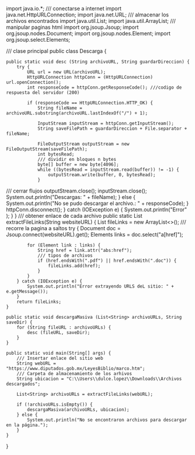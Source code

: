 import java.io.*;
/// conectarse a internet
import java.net.HttpURLConnection;
import java.net.URL;
/// almacenar los archivos encontrados
import java.util.List;
import java.util.ArrayList;
/// manipular paginas html
import org.jsoup.Jsoup;
import org.jsoup.nodes.Document;
import org.jsoup.nodes.Element;
import org.jsoup.select.Elements;

/// clase principal
public class Descarga {

    public static void desc (String archivoURL, String guardarDireccion) {
        try {
            URL url = new URL(archivoURL);
            HttpURLConnection httpConn = (HttpURLConnection) url.openConnection();
            int responseCode = httpConn.getResponseCode(); ///codigo de respuesta del servidor (200)

            if (responseCode == HttpURLConnection.HTTP_OK) {
                String fileName = archivoURL.substring(archivoURL.lastIndexOf("/") + 1);

                InputStream inputStream = httpConn.getInputStream();
                String saveFilePath = guardarDireccion + File.separator + fileName;

                FileOutputStream outputStream = new FileOutputStream(saveFilePath);
                int bytesRead;
                /// dividir en bloques n bytes
                byte[] buffer = new byte[4096];
                while ((bytesRead = inputStream.read(buffer)) != -1) {
                    outputStream.write(buffer, 0, bytesRead);
                }
/// cerrar flujos
                outputStream.close();
                inputStream.close();
                System.out.println("Descargas: " + fileName);
            } else {
                System.out.println("No se pudo descargar el archivo.: " + responseCode);
            }
            httpConn.disconnect();
        } catch (IOException e) {
            System.out.println("Error" );
        }
    }
/// obtener enlace de cada archivo
    public static List<String> extractFileLinks(String websiteURL) {
        List<String> fileLinks = new ArrayList<>();
        /// recorre la pagina a saltos
        try {
            Document doc = Jsoup.connect(websiteURL).get();
            Elements links = doc.select("a[href]");

            for (Element link : links) {
                String href = link.attr("abs:href");
                /// tipos de archivos
                if (href.endsWith(".pdf") || href.endsWith(".doc")) {
                    fileLinks.add(href);
                }
            }
        } catch (IOException e) {
            System.out.println("Error extrayendo URLS deL sitio: " + e.getMessage());
        }
        return fileLinks;
    }

    public static void descargaMasiva (List<String> archivoURLs, String saveDir) {
        for (String fileURL : archivoURLs) {
            desc (fileURL, saveDir);
        }
    }

    public static void main(String[] args) {
        /// Insertar enlace del sitio web
        String webURL = "https://www.diputados.gob.mx/LeyesBiblio/marco.htm";
        /// Carpeta de almacenamiento de los arhivos
        String ubicacion = "C:\\Users\\dulce.lopez\\Downloads\\Archivos descargados";

        List<String> archivoURLs = extractFileLinks(webURL);

        if (!archivoURLs.isEmpty()) {
            descargaMasiva(archivoURLs, ubicacion);
        } else {
            System.out.println("No se encontraron archivos para descargar en la página.");
        }
    }
}
